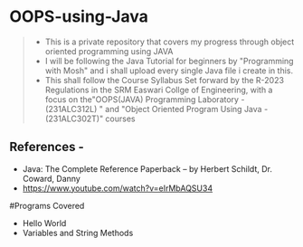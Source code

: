 # OOPS-using-Java
> - This is a private repository that covers my progress through object oriented programming using JAVA
> - I will be following the Java Tutorial for beginners by "Programming with Mosh" and i shall upload every single Java file i create in this.
> - This shall follow the Course Syllabus Set forward by the R-2023 Regulations in the SRM Easwari Collge of Engineering, with a focus on the"OOPS(JAVA) Programming Laboratory - (231ALC312L) " and "Object Oriented Program Using Java - (231ALC302T)" courses

## References -
- Java: The Complete Reference Paperback – by Herbert Schildt, Dr. Coward, Danny
- https://www.youtube.com/watch?v=eIrMbAQSU34

#Programs Covered
- Hello World
- Variables and String Methods
